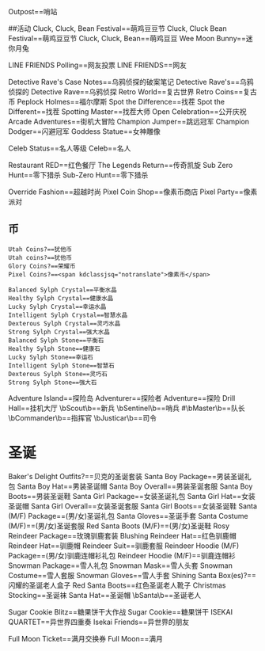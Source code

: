 Outpost==哨站

##活动
Cluck, Cluck, Bean Festival==萌鸡豆豆节
Cluck, Cluck Bean Festival==萌鸡豆豆节
Cluck, Cluck, Bean==萌鸡豆豆
Wee Moon Bunny==迷你月兔

LINE FRIENDS Polling==网友投票
LINE FRIENDS==网友

Detective Rave's Case Notes==乌鸦侦探的破案笔记
Detective Rave's==乌鸦侦探的
Detective Rave==乌鸦侦探
Retro World==复古世界
Retro Coins==复古币
Peplock Holmes==福尔摩斯
Spot the Difference==找茬
Spot the Different==找茬
Spotting Master==找茬大师
Open Celebration==公开庆祝
Arcade Adventures==街机大冒险
Champion Jumper==跳远冠军
Champion Dodger==闪避冠军
Goddess Statue==女神雕像

Celeb Status==名人等级
Celeb==名人

Restaurant RED==红色餐厅
The Legends Return==传奇凯旋
Sub Zero Hunt==零下猎杀
Sub-Zero Hunt==零下猎杀

Override Fashion==超越时尚
Pixel Coin Shop==像素币商店
Pixel Party==<span kdclassjsq="notranslate">像素派对</span>

## 币
	Utah Coins?==犹他币
	Utah coins?==犹他币
	Glory Coins?==荣耀币
	Pixel Coins?==<span kdclassjsq="notranslate">像素币</span>

	Balanced Sylph Crystal==平衡水晶
	Healthy Sylph Crystal==健康水晶
	Lucky Sylph Crystal==幸运水晶
	Intelligent Sylph Crystal==智慧水晶
	Dexterous Sylph Crystal==灵巧水晶
	Strong Sylph Crystal==强大水晶
	Balanced Sylph Stone==平衡石
	Healthy Sylph Stone==健康石
	Lucky Sylph Stone==幸运石
	Intelligent Sylph Stone==智慧石
	Dexterous Sylph Stone==灵巧石
	Strong Sylph Stone==强大石

Adventure Island==探险岛
Adventurer==探险者
Adventure==探险
Drill Hall==挂机大厅
\bScout\b==新兵
\bSentinel\b==哨兵
#\bMaster\b==队长
\bCommander\b==指挥官
\bJusticar\b==司令


# 圣诞
Baker's Delight Outfits?==贝克的圣诞套装
Santa Boy Package==男装圣诞礼包
Santa Boy Hat==男装圣诞帽
Santa Boy Overall==男装圣诞套服
Santa Boy Boots==男装圣诞鞋
Santa Girl Package==女装圣诞礼包
Santa Girl Hat==女装圣诞帽
Santa Girl Overall==女装圣诞套服
Santa Girl Boots==女装圣诞鞋
Santa \(M/F\) Package==(男/女)圣诞礼包
Santa Gloves==圣诞手套
Santa Costume \(M/F\)==(男/女)圣诞套服
Red Santa Boots \(M/F\)==(男/女)圣诞鞋
Rosy Reindeer Package==玫瑰驯鹿套装
Blushing Reindeer Hat==红色驯鹿帽
Reindeer Hat==驯鹿帽
Reindeer Suit==驯鹿套服
Reindeer Hoodie \(M/F\) Package==(男/女)驯鹿连帽衫礼包
Reindeer Hoodie \(M/F\)==驯鹿连帽衫
Snowman Package==雪人礼包
Snowman Mask==雪人头套
Snowman Costume==雪人套服
Snowman Gloves==雪人手套
Shining Santa Box(es)?==闪耀的圣诞老人盒子
Red Santa Boots==红色圣诞老人靴子
Christmas Stocking==圣诞袜
Santa Hat==圣诞帽
\bSanta\b==圣诞老人


Sugar Cookie Blitz==糖果饼干大作战
Sugar Cookie==糖果饼干
ISEKAI QUARTET==异世界四重奏
Isekai Friends==异世界的朋友



Full Moon Ticket==满月交换券
Full Moon==满月
